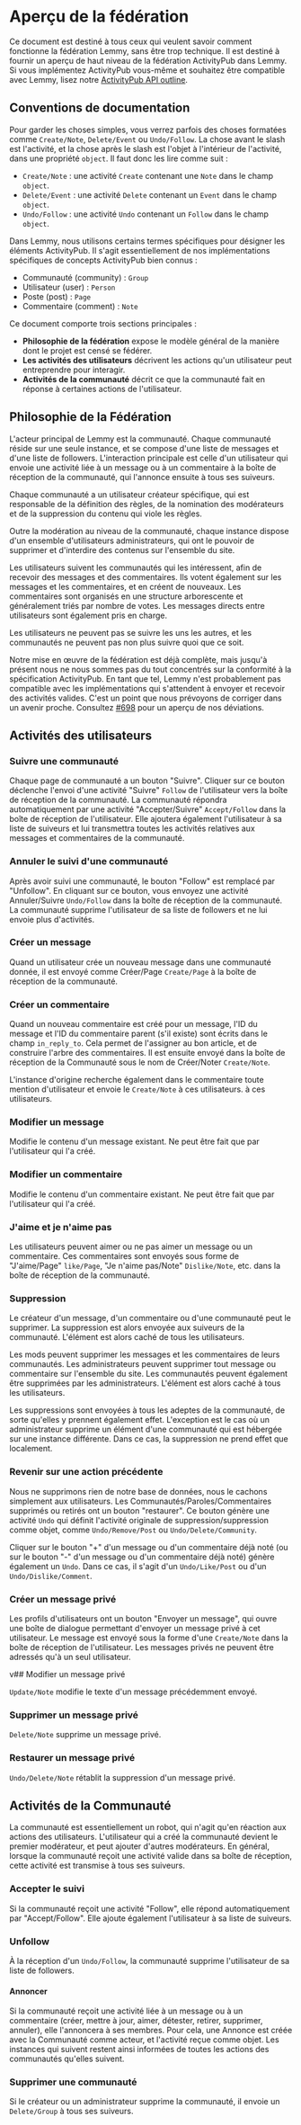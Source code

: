 # Aperçu de la fédération


Ce document est destiné à tous ceux qui veulent savoir comment fonctionne la fédération Lemmy, sans être trop technique. Il est destiné à fournir un aperçu de haut niveau de la fédération ActivityPub dans Lemmy. Si vous implémentez ActivityPub vous-même et souhaitez être compatible avec Lemmy, lisez notre [ActivityPub API outline](contributing_apub_api_outline.md).

## Conventions de documentation

Pour garder les choses simples, vous verrez parfois des choses formatées comme `Create/Note`, `Delete/Event` ou `Undo/Follow`. La chose avant le slash est l'activité, et la chose après le slash est l'objet à l'intérieur de l'activité, dans une propriété `object`. Il faut donc les lire comme suit :

* `Create/Note` : une activité `Create` contenant une `Note` dans le champ `object`. 
* `Delete/Event` : une activité `Delete` contenant un `Event` dans le champ `object`.
* `Undo/Follow` : une activité `Undo` contenant un `Follow` dans le champ `object`.

Dans Lemmy, nous utilisons certains termes spécifiques pour désigner les éléments ActivityPub. Il s'agit essentiellement de nos implémentations spécifiques de concepts ActivityPub bien connus :

- Communauté (community) : `Group`
- Utilisateur (user) : `Person`
- Poste (post) : `Page`
- Commentaire (comment) : `Note`

Ce document comporte trois sections principales :

* __Philosophie de la fédération__ expose le modèle général de la manière dont le projet est censé se fédérer.
* __Les activités des utilisateurs__ décrivent les actions qu'un utilisateur peut entreprendre pour interagir.
* __Activités de la communauté__ décrit ce que la communauté fait en réponse à certaines actions de l'utilisateur.

## Philosophie de la Fédération

L'acteur principal de Lemmy est la communauté. Chaque communauté réside sur une seule instance, et se compose d'une liste de messages et d'une liste de followers. L'interaction principale est celle d'un utilisateur qui envoie une activité liée à un message ou à un commentaire à la boîte de réception de la communauté, qui l'annonce ensuite à tous ses suiveurs. 

Chaque communauté a un utilisateur créateur spécifique, qui est responsable de la définition des règles, de la nomination des modérateurs et de la suppression du contenu qui viole les règles.

Outre la modération au niveau de la communauté, chaque instance dispose d'un ensemble d'utilisateurs administrateurs, qui ont le pouvoir de supprimer et d'interdire des contenus sur l'ensemble du site.

Les utilisateurs suivent les communautés qui les intéressent, afin de recevoir des messages et des commentaires. Ils votent également sur les messages et les commentaires, et en créent de nouveaux. Les commentaires sont organisés en une structure arborescente et généralement triés par nombre de votes. Les messages directs entre utilisateurs sont également pris en charge.

Les utilisateurs ne peuvent pas se suivre les uns les autres, et les communautés ne peuvent pas non plus suivre quoi que ce soit.

Notre mise en œuvre de la fédération est déjà complète, mais jusqu'à présent nous ne nous sommes pas du tout concentrés sur la conformité à la spécification ActivityPub. En tant que tel, Lemmy n'est probablement pas compatible avec les implémentations qui s'attendent à envoyer et recevoir des activités valides. C'est un point que nous prévoyons de corriger dans un avenir proche. Consultez [#698](https://github.com/LemmyNet/lemmy/issues/698) pour un aperçu de nos déviations.

## Activités des utilisateurs

### Suivre une communauté

Chaque page de communauté a un bouton "Suivre". Cliquer sur ce bouton déclenche l'envoi d'une activité "Suivre" `Follow` de l'utilisateur vers la boîte de réception de la communauté. La communauté répondra automatiquement par une activité "Accepter/Suivre" `Accept/Follow` dans la boîte de réception de l'utilisateur. Elle ajoutera également l'utilisateur à sa liste de suiveurs et lui transmettra toutes les activités relatives aux messages et commentaires de la communauté.

### Annuler le suivi d'une communauté

Après avoir suivi une communauté, le bouton "Follow" est remplacé par "Unfollow". En cliquant sur ce bouton, vous envoyez une activité Annuler/Suivre `Undo/Follow` dans la boîte de réception de la communauté. La communauté supprime l'utilisateur de sa liste de followers et ne lui envoie plus d'activités.

### Créer un message

Quand un utilisateur crée un nouveau message dans une communauté donnée, il est envoyé comme Créer/Page `Create/Page` à la boîte de réception de la communauté.

### Créer un commentaire

Quand un nouveau commentaire est créé pour un message, l'ID du message et l'ID du commentaire parent (s'il existe)
sont écrits dans le champ `in_reply_to`. Cela permet de l'assigner au bon article, et de construire
l'arbre des commentaires. Il est ensuite envoyé dans la boîte de réception de la Communauté sous le nom de Créer/Noter `Create/Note`.

L'instance d'origine recherche également dans le commentaire toute mention d'utilisateur et envoie le `Create/Note` à ces utilisateurs.
à ces utilisateurs.

### Modifier un message

Modifie le contenu d'un message existant. Ne peut être fait que par l'utilisateur qui l'a créé.

### Modifier un commentaire

Modifie le contenu d'un commentaire existant. Ne peut être fait que par l'utilisateur qui l'a créé.

### J'aime et je n'aime pas

Les utilisateurs peuvent aimer ou ne pas aimer un message ou un commentaire. Ces commentaires sont envoyés sous forme de "J'aime/Page" `like/Page`, "Je n'aime pas/Note" `Dislike/Note`, etc. dans la boîte de réception de la communauté.

### Suppression

Le créateur d'un message, d'un commentaire ou d'une communauté peut le supprimer. La suppression est alors envoyée aux suiveurs de la communauté. L'élément est alors caché de tous les utilisateurs.

Les mods peuvent supprimer les messages et les commentaires de leurs communautés. Les administrateurs peuvent supprimer tout message ou commentaire sur l'ensemble du site. Les communautés peuvent également être supprimées par les administrateurs. L'élément est alors caché à tous les utilisateurs.

Les suppressions sont envoyées à tous les adeptes de la communauté, de sorte qu'elles y prennent également effet. L'exception est le cas où un administrateur supprime un élément d'une communauté qui est hébergée sur une instance différente. Dans ce cas, la suppression ne prend effet que localement.

### Revenir sur une action précédente

Nous ne supprimons rien de notre base de données, nous le cachons simplement aux utilisateurs. Les Communautés/Paroles/Commentaires supprimés ou retirés ont un bouton "restaurer". Ce bouton génère une activité `Undo` qui définit l'activité originale de suppression/suppression comme objet, comme `Undo/Remove/Post` ou `Undo/Delete/Community`.

Cliquer sur le bouton "+" d'un message ou d'un commentaire déjà noté (ou sur le bouton "-" d'un message ou d'un commentaire déjà noté) génère également un `Undo`. Dans ce cas, il s'agit d'un `Undo/Like/Post` ou d'un `Undo/Dislike/Comment`.

### Créer un message privé

Les profils d'utilisateurs ont un bouton "Envoyer un message", qui ouvre une boîte de dialogue permettant d'envoyer un message privé à cet utilisateur. Le message est envoyé sous la forme d'une `Create/Note` dans la boîte de réception de l'utilisateur. Les messages privés ne peuvent être adressés qu'à un seul utilisateur.

v## Modifier un message privé

`Update/Note` modifie le texte d'un message précédemment envoyé.

### Supprimer un message privé

`Delete/Note` supprime un message privé.

### Restaurer un message privé

`Undo/Delete/Note` rétablit la suppression d'un message privé.

## Activités de la Communauté

La communauté est essentiellement un robot, qui n'agit qu'en réaction aux actions des utilisateurs. L'utilisateur qui a créé la communauté devient le premier modérateur, et peut ajouter d'autres modérateurs. En général, lorsque la communauté reçoit une activité valide dans sa boîte de réception, cette activité est transmise à tous ses suiveurs.

### Accepter le suivi

Si la communauté reçoit une activité "Follow", elle répond automatiquement par "Accept/Follow". Elle ajoute également l'utilisateur à sa liste de suiveurs. 

### Unfollow

À la réception d'un `Undo/Follow`, la communauté supprime l'utilisateur de sa liste de followers.
 
#### Annoncer

Si la communauté reçoit une activité liée à un message ou à un commentaire (créer, mettre à jour, aimer, détester, retirer, supprimer, annuler), elle l'annoncera à ses membres. Pour cela, une Annonce est créée avec la Communauté comme acteur, et l'activité reçue comme objet. Les instances qui suivent restent ainsi informées de toutes les actions des communautés qu'elles suivent.

### Supprimer une communauté

Si le créateur ou un administrateur supprime la communauté, il envoie un `Delete/Group` à tous ses suiveurs.
